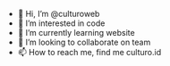 - 👋 Hi, I’m @culturoweb
- 👀 I’m interested in code
- 🌱 I’m currently learning website 
- 💞️ I’m looking to collaborate on team
- 📫 How to reach me, find me culturo.id

<!---
culturoweb/culturoweb is a ✨ special ✨ repository because its `README.md` (this file) appears on your GitHub profile.
You can click the Preview link to take a look at your changes.
--->
